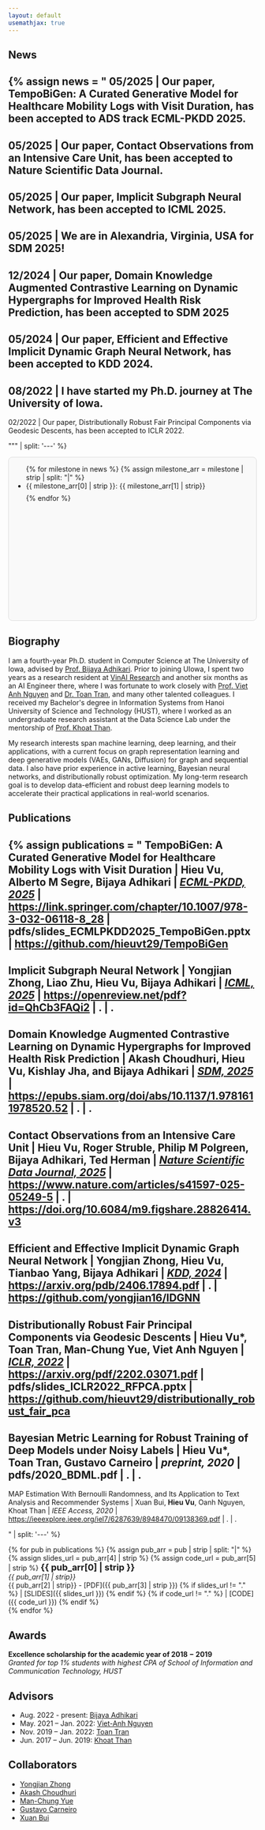```yaml
---
layout: default
usemathjax: true
---
```



## News

{% 
assign news = "
05/2025 | Our paper, TempoBiGen: A Curated Generative Model for Healthcare Mobility Logs with Visit Duration, has been accepted to ADS track ECML-PKDD 2025.
---
05/2025 | Our paper, Contact Observations from an Intensive Care Unit, has been accepted to Nature Scientific Data Journal.
---
05/2025 | Our paper, Implicit Subgraph Neural Network, has been accepted to ICML 2025.
---
05/2025 | We are in Alexandria, Virginia, USA for SDM 2025!
---
12/2024 | Our paper, Domain Knowledge Augmented Contrastive Learning on Dynamic Hypergraphs for Improved Health Risk Prediction, has been accepted to SDM 2025
---
05/2024 | Our paper, Efficient and Effective Implicit Dynamic Graph Neural Network, has been accepted to KDD 2024.
---
08/2022 | I have started my Ph.D. journey at The University of Iowa.
---
02/2022 | Our paper, Distributionally Robust Fair Principal Components via Geodesic Descents, has been accepted to ICLR 2022.

""" | split: '---' 
%}

<div style="height: 300px; overflow-y: auto; border: 1px solid #ddd; border-radius: 8px; padding: 15px; background-color: #f9f9f9; margin-bottom: 20px;">
<ul style="margin: 0; padding-left: 20px;">
{% for milestone in news %}
{% assign milestone_arr = milestone | strip | split: "|" %}
<li style="margin-bottom: 8px;">{{ milestone_arr[0] | strip }}: {{ milestone_arr[1] | strip}}</li>
{% endfor %}
</ul>
</div>


## Biography

I am a fourth-year Ph.D. student in Computer Science at The University of Iowa, advised by [Prof. Bijaya Adhikari](https://cs.uiowa.edu/people/bijaya-adhikari). Prior to joining UIowa, I spent two years as a research resident at [VinAI Research](https://www.vinai.io/) and another six months as an AI Engineer there, where I was fortunate to work closely with [Prof. Viet Anh Nguyen](https://vietanhnguyen.net) and [Dr. Toan Tran](https://researchers.adelaide.edu.au/profile/toan.m.tran), and many other talented colleagues. I received my Bachelor's degree in Information Systems from Hanoi University of Science and Technology (HUST), where I worked as an undergraduate research assistant at the Data Science Lab under the mentorship of [Prof. Khoat Than](https://scholar.google.com.vn/citations?user=z2_6ZRYAAAAJ).

My research interests span machine learning, deep learning, and their applications, with a current focus on graph representation learning and deep generative models (VAEs, GANs, Diffusion) for graph and sequential data. I also have prior experience in active learning, Bayesian neural networks, and distributionally robust optimization. My long-term research goal is to develop data-efficient and robust deep learning models to accelerate their practical applications in real-world scenarios.

<!-- 
{% 
assign biography = "
Aug. 2022 – Present | Ph.D. Student at The University of Iowa.
---
Nov. 2019 – Jun. 2022 | Research Resident & AI Engineer at VinAI Research
---
Jun. 2018 – Apr. 2019 | Software developer at VC Corporation
---
Jun. 2017 – Jun. 2019 | Undergraduate research assistant at Data Science Lab, School of Information and Communication Technology, HUST
---
Aug. 2014 – Mar. 2019 | Student at Hanoi University of Science and Technology (HUST). | I graduated one semester earlier than the standard five-year program with an Excellence Degree of Engineer in Information Systems

" | split: '---' 
%}

{% for milestone in biography %}
{% assign milestone_arr = milestone | strip | split: "|" %}
__<span> {{ milestone_arr[0] | strip }} </span>__ : *{{ milestone_arr[1] | strip}}* 
{% if milestone_arr.size > 2 %}
{% assign subinfo = milestone_arr | slice:2, 6 %}
<ul>
{% for subs in subinfo %}
<li style="font-size: small;"> {{subs | strip}} </li>
{% endfor %}
</ul>
{% endif %}
{% endfor %} -->

## Publications

{% 
assign publications = "
TempoBiGen: A Curated Generative Model for Healthcare Mobility Logs with Visit Duration |
__Hieu Vu__, Alberto M Segre, Bijaya Adhikari |
[*ECML-PKDD, 2025*](https://link.springer.com/chapter/10.1007/978-3-032-06118-8_28) | https://link.springer.com/chapter/10.1007/978-3-032-06118-8_28 | 
pdfs/slides_ECMLPKDD2025_TempoBiGen.pptx | 
https://github.com/hieuvt29/TempoBiGen
---
Implicit Subgraph Neural Network |
Yongjian Zhong, Liao Zhu, __Hieu Vu__, Bijaya Adhikari |
[*ICML, 2025*](https://openreview.net/pdf?id=QhCb3FAQi2) |
https://openreview.net/pdf?id=QhCb3FAQi2 | 
. |
.
---
Domain Knowledge Augmented Contrastive Learning on Dynamic Hypergraphs for Improved Health Risk Prediction | 
Akash Choudhuri, __Hieu Vu__, Kishlay Jha, and Bijaya Adhikari |
[*SDM, 2025*](https://epubs.siam.org/doi/abs/10.1137/1.9781611978520.52) | https://epubs.siam.org/doi/abs/10.1137/1.9781611978520.52 |
. |
. 
---
Contact Observations from an Intensive Care Unit |
__Hieu Vu__, Roger Struble, Philip M Polgreen, Bijaya Adhikari, Ted Herman |
[*Nature Scientific Data Journal, 2025*](https://www.nature.com/articles/s41597-025-05249-5) | https://www.nature.com/articles/s41597-025-05249-5 |
. |
https://doi.org/10.6084/m9.figshare.28826414.v3
---
Efficient and Effective Implicit Dynamic Graph Neural Network | 
Yongjian Zhong, __Hieu Vu__, Tianbao Yang, Bijaya Adhikari |
[*KDD, 2024*](https://dl.acm.org/doi/abs/10.1145/3637528.3672026) |
https://arxiv.org/pdb/2406.17894.pdf |
. |
https://github.com/yongjian16/IDGNN
---
Distributionally Robust Fair Principal Components via Geodesic Descents |
__Hieu Vu*__, Toan Tran, Man-Chung Yue, Viet Anh Nguyen |
[*ICLR, 2022*](https://openreview.net/forum?id=9NVd-DMtThY) |
https://arxiv.org/pdf/2202.03071.pdf |
pdfs/slides_ICLR2022_RFPCA.pptx |
https://github.com/hieuvt29/distributionally_robust_fair_pca
---
Bayesian Metric Learning for Robust Training of Deep Models under Noisy Labels |
__Hieu Vu*__, Toan Tran, Gustavo Carneiro |
*preprint, 2020* |
pdfs/2020_BDML.pdf |
. |
.
---
MAP Estimation With Bernoulli Randomness, and Its Application to Text Analysis and Recommender Systems |
Xuan Bui, __Hieu Vu__, Oanh Nguyen, Khoat Than |
*IEEE Access, 2020* |
https://ieeexplore.ieee.org/iel7/6287639/8948470/09138369.pdf |
. |
.

" | split: '---' 
%}


{% for pub in publications %}
{% assign pub_arr = pub | strip | split: "|" %}
{% assign slides_url = pub_arr[4] | strip %}
{% assign code_url = pub_arr[5] | strip %}
__<span style='font-size: 18px'> {{ pub_arr[0] | strip }} </span>__ <br> 
*{{ pub_arr[1] | strip}}* <br> 
{{ pub_arr[2] | strip}} - [PDF]({{ pub_arr[3] | strip }})
{% if slides_url != "." %} | [SLIDES]({{ slides_url }}) {% endif %}
{% if code_url != "." %} | [CODE]({{ code_url }}) {% endif %}<br>
{% endfor %}



## Awards

__Excellence scholarship for the academic year of 2018 − 2019__ <br>
*Granted for top 1% students with highest CPA of School of Information and Communication Technology, HUST*

## Advisors
- Aug. 2022 - present: [Bijaya Adhikari](https://cs.uiowa.edu/people/bijaya-adhikari)
- May. 2021 – Jan. 2022: [Viet-Anh Nguyen](https://vietanhnguyen.net)
- Nov. 2019 – Jan. 2022: [Toan Tran](https://researchers.adelaide.edu.au/profile/toan.m.tran)
- Jun. 2017 – Jun. 2019: [Khoat Than](https://scholar.google.com.vn/citations?user=z2_6ZRYAAAAJ) 

## Collaborators
- [Yongjian Zhong](https://yongjian16.github.io/)
- [Akash Choudhuri](https://soothysay.github.io/)
- [Man-Chung Yue](https://manchungyue.com/)
- [Gustavo Carneiro](https://cs.adelaide.edu.au/~carneiro/)
- [Xuan Bui](https://scholar.google.com.vn/citations?user=DSLkmeUAAAAJ)
